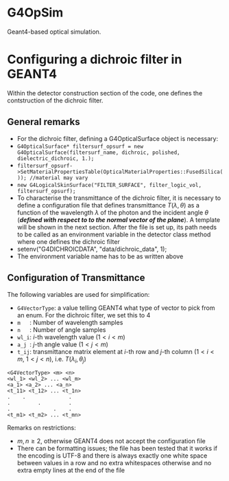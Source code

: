 # G4OpSim
Geant4-based optical simulation.

# Configuring a dichroic filter in GEANT4

Within the detector construction section of the code, one defines the contstruction of the dichroic filter.

## General remarks

* For the dichroic filter, defining a G4OpticalSurface object is necessary:
 * `G4OpticalSurface* filtersurf_opsurf = new G4OpticalSurface(filtersurf_name, dichroic, polished, dielectric_dichroic, 1.);`
 * `filtersurf_opsurf->SetMaterialPropertiesTable(OpticalMaterialProperties::FusedSilica()); //material may vary` 
 * `new G4LogicalSkinSurface("FILTER_SURFACE", filter_logic_vol, filtersurf_opsurf);`
* To characterise the transmittance of the dichroic filter, it is necessary to define a configuration file that defines transmittance $T(\lambda, \theta)$ as a function of the wavelength $\lambda$ of the photon and  the incident angle $\theta$ (_**defined with respect to to the normal vector of the plane**_). A template will be shown in the next section. After the file is set up, its path needs to be called as an environment variable in the detector class method where one defines the dichroic filter
 * setenv("G4DICHROICDATA", "data/dichroic_data", 1);
 * The environment variable name has to be as written above

## Configuration of Transmittance

The following variables are used for simplification:

* `G4VectorType`: a value telling GEANT4 what type of vector to pick from an enum. For the dichroic filter, we set this to 4
* `m   `: Number of wavelength samples
* `n   `: Number of angle samples
* `wl_i`: $i$-th wavelength value ($1<i<m$)
* `a_j `: $j$-th angle value ($1<j<m$)
* `t_ij`: transmittance matrix element at $i$-th row and $j$-th column ($1<i<m$, $1<j<n$), i.e. $T(\lambda_i,\theta_j)$


```
<G4VectorType> <m> <n>
<wl_1> <wl_2> ... <wl_m>
<a_1> <a_2> ... <a_n>
<t_11> <t_12> ... <t_1n>
.    .              .
.         .         .
.              .    .
<t_m1> <t_m2> ... <t_mn>
```

Remarks on restrictions:
* $m,n\geq2$, otherwise GEANT4 does not accept the configuration file
* There can be formatting issues; the file has been tested that it works if the encoding is UTF-8 and there is always exactly one white space between values in a row and no extra whitespaces otherwise and no extra empty lines at the end of the file
